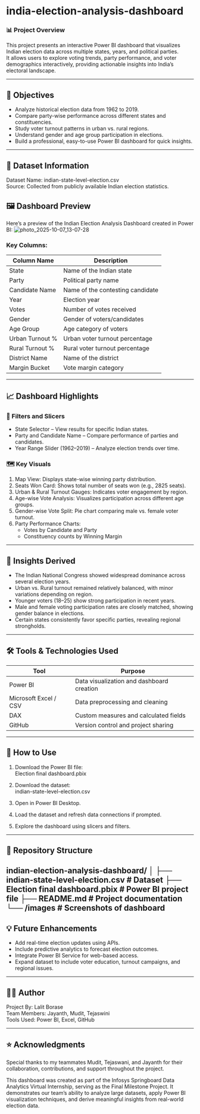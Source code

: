 # india-election-analysis-dashboard
### 📊 Project Overview
This project presents an interactive Power BI dashboard that visualizes Indian election data across multiple states, years, and political parties.  
It allows users to explore voting trends, party performance, and voter demographics interactively, providing actionable insights into India’s electoral landscape.

---

## 🎯 Objectives
- Analyze historical election data from 1962 to 2019.
- Compare party-wise performance across different states and constituencies.
- Study voter turnout patterns in urban vs. rural regions.
- Understand gender and age group participation in elections.
- Build a professional, easy-to-use Power BI dashboard for quick insights.

---

## 🧩 Dataset Information

Dataset Name: indian-state-level-election.csv  
Source: Collected from publicly available Indian election statistics.

## 🖼️ Dashboard Preview
Here’s a preview of the Indian Election Analysis Dashboard created in Power BI:
![photo_2025-10-07_13-07-28](https://github.com/user-attachments/assets/d5bde11e-5e99-4ffc-89ec-b39587f895be)


### Key Columns:
| Column Name | Description |
|--------------|-------------|
| State | Name of the Indian state |
| Party | Political party name |
| Candidate Name | Name of the contesting candidate |
| Year | Election year |
| Votes | Number of votes received |
| Gender | Gender of voters/candidates |
| Age Group | Age category of voters |
| Urban Turnout % | Urban voter turnout percentage |
| Rural Turnout % | Rural voter turnout percentage |
| District Name | Name of the district |
| Margin Bucket | Vote margin category |

---

## 📈 Dashboard Highlights

### 🧭 Filters and Slicers
- State Selector – View results for specific Indian states.
- Party and Candidate Name – Compare performance of parties and candidates.
- Year Range Slider (1962–2019) – Analyze election trends over time.

### 🗺️ Key Visuals
1. Map View: Displays state-wise winning party distribution.  
2. Seats Won Card: Shows total number of seats won (e.g., 2825 seats).  
3. Urban & Rural Turnout Gauges: Indicates voter engagement by region.  
4. Age-wise Vote Analysis: Visualizes participation across different age groups.  
5. Gender-wise Vote Split: Pie chart comparing male vs. female voter turnout.  
6. Party Performance Charts:  
   - Votes by Candidate and Party  
   - Constituency counts by Winning Margin

---

## 🧠 Insights Derived
- The Indian National Congress showed widespread dominance across several election years.  
- Urban vs. Rural turnout remained relatively balanced, with minor variations depending on region.  
- Younger voters (18–25) show strong participation in recent years.  
- Male and female voting participation rates are closely matched, showing gender balance in elections.  
- Certain states consistently favor specific parties, revealing regional strongholds.

---

## 🛠️ Tools & Technologies Used
| Tool | Purpose |
|------|----------|
| Power BI | Data visualization and dashboard creation |
| Microsoft Excel / CSV | Data preprocessing and cleaning |
| DAX | Custom measures and calculated fields |
| GitHub | Version control and project sharing |

---

## 🚀 How to Use
1. Download the Power BI file:  
   Election final dashboard.pbix

2. Download the dataset:  
   indian-state-level-election.csv

3. Open in Power BI Desktop.  
4. Load the dataset and refresh data connections if prompted.  
5. Explore the dashboard using slicers and filters.

---

## 📂 Repository Structure

indian-election-analysis-dashboard/
│
├── indian-state-level-election.csv      # Dataset
├── Election final dashboard.pbix        # Power BI project file
├── README.md                            # Project documentation
└── /images                              # Screenshots of dashboard
---


## 💡 Future Enhancements
- Add real-time election updates using APIs.  
- Include predictive analytics to forecast election outcomes.  
- Integrate Power BI Service for web-based access.  
- Expand dataset to include voter education, turnout campaigns, and regional issues.

---

## 🧑‍💻 Author
Project By: Lalit Borase  
Team Members: Jayanth, Mudit, Tejaswini <br>
Tools Used: Power BI, Excel, GitHub  

---

## ⭐️ Acknowledgments
Special thanks to my teammates Mudit, Tejaswani, and Jayanth for their collaboration, contributions, and support throughout the project.

This dashboard was created as part of the Infosys Springboard Data Analytics Virtual Internship, serving as the Final Milestone Project. It demonstrates our team’s ability to analyze large datasets, apply Power BI visualization techniques, and derive meaningful insights from real-world election data.
